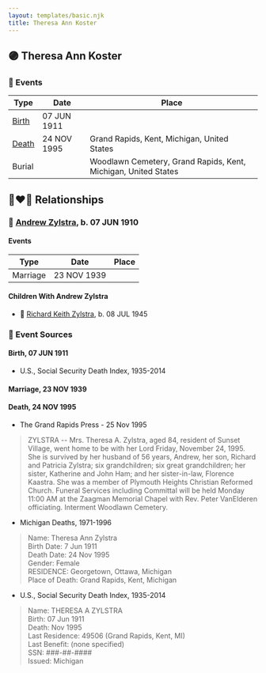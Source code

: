 ```yaml
---
layout: templates/basic.njk
title: Theresa Ann Koster
---
```

## 🟣 Theresa Ann Koster

### 📆 Events

Type | Date | Place
------ | ------ | ------
[Birth](#event-d7dfd250-3e48-45b5-a40c-bf49f95d88cf) | 07 JUN 1911 |
[Death](#event-1c6f9ac8-2818-49fa-ae62-684ae46d7bc5) | 24 NOV 1995 | Grand Rapids, Kent, Michigan, United States
Burial |  | Woodlawn Cemetery, Grand Rapids, Kent, Michigan, United States

## 👩‍❤️‍👨 Relationships

### 🔵 [Andrew Zylstra](/people/4/44051626), b. 07 JUN 1910

#### Events

Type | Date | Place
------ | ------ | ------
Marriage | 23 NOV 1939 |
#### Children With Andrew Zylstra
* 🔵 [Richard Keith Zylstra](/people/8/82104984), b. 08 JUL 1945
### 📰 Event Sources

#### <a id="event-d7dfd250-3e48-45b5-a40c-bf49f95d88cf"></a> Birth, 07 JUN 1911
* U.S., Social Security Death Index, 1935-2014

#### <a id="event-767e2dc2-70a4-4ead-b7be-3377dc4fd67b"></a> Marriage, 23 NOV 1939

#### <a id="event-1c6f9ac8-2818-49fa-ae62-684ae46d7bc5"></a> Death, 24 NOV 1995
* The Grand Rapids Press  - 25 Nov 1995
>   
  > ZYLSTRA -- Mrs. Theresa A. Zylstra, aged 84, resident of Sunset Village, went home to be with her Lord Friday, November 24, 1995. She is survived by her husband of 56 years, Andrew, her son, Richard and Patricia Zylstra; six grandchildren; six great grandchildren; her sister, Katherine and John Ham; and her sister-in-law, Florence Kaastra. She was a member of Plymouth Heights Christian Reformed Church. Funeral Services including Committal will be held Monday 11:00 AM at the Zaagman Memorial Chapel with Rev. Peter VanElderen officiating. Interment Woodlawn Cemetery.
* Michigan Deaths, 1971-1996
>   
  > Name: Theresa Ann Zylstra  
  > Birth Date: 7 Jun 1911  
  > Death Date: 24 Nov 1995  
  > Gender: Female  
  > RESIDENCE: Georgetown, Ottawa, Michigan  
  > Place of Death: Grand Rapids, Kent, Michigan
* U.S., Social Security Death Index, 1935-2014
>   
  > Name: THERESA A ZYLSTRA  
  > Birth: 07 Jun 1911  
  > Death: Nov 1995  
  > Last Residence: 49506 (Grand Rapids, Kent, MI)  
  > Last Benefit: (none specified)  
  > SSN: ###-##-####  
  > Issued: Michigan